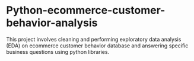 # Python-ecommerce-customer-behavior-analysis
This project involves cleaning and performing exploratory data analysis (EDA) on ecommerce customer behavior database and answering specific business questions using python libraries.
